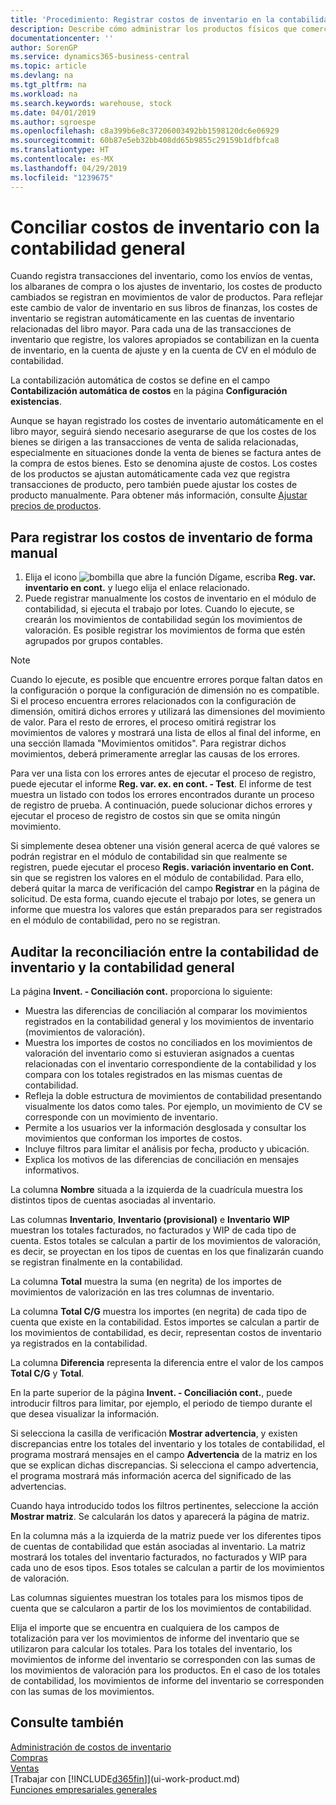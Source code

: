 ```yaml
---
title: 'Procedimiento: Registrar costos de inventario en la contabilidad general | Documentos de Microsoft'
description: Describe cómo administrar los productos físicos que comercializa, por ejemplo, manipulación de las existencias en el almacén.
documentationcenter: ''
author: SorenGP
ms.service: dynamics365-business-central
ms.topic: article
ms.devlang: na
ms.tgt_pltfrm: na
ms.workload: na
ms.search.keywords: warehouse, stock
ms.date: 04/01/2019
ms.author: sgroespe
ms.openlocfilehash: c8a399b6e8c37206003492bb1598120dc6e06929
ms.sourcegitcommit: 60b87e5eb32bb408dd65b9855c29159b1dfbfca8
ms.translationtype: HT
ms.contentlocale: es-MX
ms.lasthandoff: 04/29/2019
ms.locfileid: "1239675"
---
```

# <a name="reconcile-inventory-costs-with-the-general-ledger"></a>Conciliar costos de inventario con la contabilidad general
Cuando registra transacciones del inventario, como los envíos de ventas, los albaranes de compra o los ajustes de inventario, los costes de producto cambiados se registran en movimientos de valor de productos. Para reflejar este cambio de valor de inventario en sus libros de finanzas, los costes de inventario se registran automáticamente en las cuentas de inventario relacionadas del libro mayor. Para cada una de las transacciones de inventario que registre, los valores apropiados se contabilizan en la cuenta de inventario, en la cuenta de ajuste y en la cuenta de CV en el módulo de contabilidad.

La contabilización automática de costos se define en el campo **Contabilización automática de costos** en la página **Configuración existencias**.

Aunque se hayan registrado los costes de inventario automáticamente en el libro mayor, seguirá siendo necesario asegurarse de que los costes de los bienes se dirigen a las transacciones de venta de salida relacionadas, especialmente en situaciones donde la venta de bienes se factura antes de la compra de estos bienes. Esto se denomina ajuste de costos. Los costes de los productos se ajustan automáticamente cada vez que registra transacciones de producto, pero también puede ajustar los costes de producto manualmente. Para obtener más información, consulte [Ajustar precios de productos](inventory-how-adjust-item-costs.md).

## <a name="to-post-inventory-costs-manually"></a>Para registrar los costos de inventario de forma manual
1. Elija el icono ![bombilla que abre la función Dígame](media/ui-search/search_small.png "Dígame que desea hacer"), escriba **Reg. var. inventario en cont.** y luego elija el enlace relacionado.
2. Puede registrar manualmente los costos de inventario en el módulo de contabilidad, si ejecuta el trabajo por lotes. Cuando lo ejecute, se crearán los movimientos de contabilidad según los movimientos de valoración. Es posible registrar los movimientos de forma que estén agrupados por grupos contables.

> [!NOTE]  
> Cuando lo ejecute, es posible que encuentre errores porque faltan datos en la configuración o porque la configuración de dimensión no es compatible. Si el proceso encuentra errores relacionados con la configuración de dimensión, omitirá dichos errores y utilizará las dimensiones del movimiento de valor. Para el resto de errores, el proceso omitirá registrar los movimientos de valores y mostrará una lista de ellos al final del informe, en una sección llamada "Movimientos omitidos". Para registrar dichos movimientos, deberá primeramente arreglar las causas de los errores.

Para ver una lista con los errores antes de ejecutar el proceso de registro, puede ejecutar el informe **Reg. var. ex. en cont. - Test**. El informe de test muestra un listado con todos los errores encontrados durante un proceso de registro de prueba. A continuación, puede solucionar dichos errores y ejecutar el proceso de registro de costos sin que se omita ningún movimiento.

Si simplemente desea obtener una visión general acerca de qué valores se podrán registrar en el módulo de contabilidad sin que realmente se registren, puede ejecutar el proceso **Regis. variación inventario en Cont.** sin que se registren los valores en el módulo de contabilidad. Para ello, deberá quitar la marca de verificación del campo **Registrar** en la página de solicitud. De esta forma, cuando ejecute el trabajo por lotes, se genera un informe que muestra los valores que están preparados para ser registrados en el módulo de contabilidad, pero no se registran.

## <a name="to-audit-the-reconciliation-between-the-inventory-ledger-and-the-general-ledger"></a>Auditar la reconciliación entre la contabilidad de inventario y la contabilidad general
La página **Invent. - Conciliación cont.** proporciona lo siguiente:

- Muestra las diferencias de conciliación al comparar los movimientos registrados en la contabilidad general y los movimientos de inventario (movimientos de valoración).
- Muestra los importes de costos no conciliados en los movimientos de valoración del inventario como si estuvieran asignados a cuentas relacionadas con el inventario correspondiente de la contabilidad y los compara con los totales registrados en las mismas cuentas de contabilidad.
- Refleja la doble estructura de movimientos de contabilidad presentando visualmente los datos como tales. Por ejemplo, un movimiento de CV se corresponde con un movimiento de inventario.
- Permite a los usuarios ver la información desglosada y consultar los movimientos que conforman los importes de costos.
- Incluye filtros para limitar el análisis por fecha, producto y ubicación.
- Explica los motivos de las diferencias de conciliación en mensajes informativos.


La columna **Nombre** situada a la izquierda de la cuadrícula muestra los distintos tipos de cuentas asociadas al inventario.

Las columnas **Inventario**, **Inventario (provisional)** e **Inventario WIP** muestran los totales facturados, no facturados y WIP de cada tipo de cuenta. Estos totales se calculan a partir de los movimientos de valoración, es decir, se proyectan en los tipos de cuentas en los que finalizarán cuando se registran finalmente en la contabilidad.

La columna **Total** muestra la suma (en negrita) de los importes de movimientos de valorización en las tres columnas de inventario.

La columna **Total C/G** muestra los importes (en negrita) de cada tipo de cuenta que existe en la contabilidad. Estos importes se calculan a partir de los movimientos de contabilidad, es decir, representan costos de inventario ya registrados en la contabilidad.

La columna **Diferencia** representa la diferencia entre el valor de los campos **Total C/G** y **Total**.

En la parte superior de la página **Invent. - Conciliación cont.**, puede introducir filtros para limitar, por ejemplo, el periodo de tiempo durante el que desea visualizar la información.

Si selecciona la casilla de verificación **Mostrar advertencia**, y existen discrepancias entre los totales del inventario y los totales de contabilidad, el programa mostrará mensajes en el campo **Advertencia** de la matriz en los que se explican dichas discrepancias. Si selecciona el campo advertencia, el programa mostrará más información acerca del significado de las advertencias.

Cuando haya introducido todos los filtros pertinentes, seleccione la acción **Mostrar matriz**. Se calcularán los datos y aparecerá la página de matriz.

En la columna más a la izquierda de la matriz puede ver los diferentes tipos de cuentas de contabilidad que están asociadas al inventario. La matriz mostrará los totales del inventario facturados, no facturados y WIP para cada uno de esos tipos. Esos totales se calculan a partir de los movimientos de valoración.

Las columnas siguientes muestran los totales para los mismos tipos de cuenta que se calcularon a partir de los los movimientos de contabilidad.

Elija el importe que se encuentra en cualquiera de los campos de totalización para ver los movimientos de informe del inventario que se utilizaron para calcular los totales. Para los totales del inventario, los movimientos de informe del inventario se corresponden con las sumas de los movimientos de valoración para los productos. En el caso de los totales de contabilidad, los movimientos de informe del inventario se corresponden con las sumas de los movimientos.

## <a name="see-also"></a>Consulte también  
[Administración de costos de inventario](finance-manage-inventory-costs.md)  
[Compras](purchasing-manage-purchasing.md)  
[Ventas](sales-manage-sales.md)    
[Trabajar con [!INCLUDE[d365fin](includes/d365fin_md.md)]](ui-work-product.md)  
[Funciones empresariales generales](ui-across-business-areas.md)
